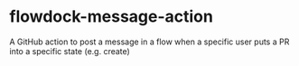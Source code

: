 # flowdock-message-action
A GitHub action to post a message in a flow when a specific user puts a PR into a specific state (e.g. create)

